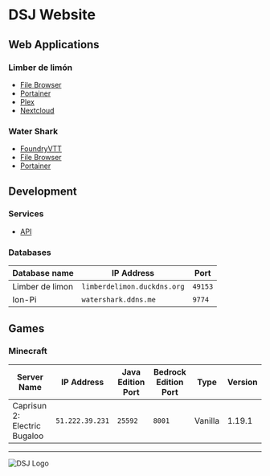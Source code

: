 # DSJ Website

## Web Applications

### Limber de limón

- [File Browser](http://limberdelimon.duckdns.org:47034/)
- [Portainer](https://limberdelimon.duckdns.org:6691/)
- [Plex](http://limberdelimon.duckdns.org:32400/web)
- [Nextcloud](http://limberdelimon.duckdns.org:16082/)

### Water Shark

- [FoundryVTT](http://watershark.ddns.me:30000/)
- [File Browser](http://watershark.ddns.me:15721/)
- [Portainer](https://watershark.ddns.me:6634/)

## Development

### Services

- [API](https://dsj-api.herokuapp.com/)

### Databases

| Database name | IP Address | Port |
|---|---|---|
| Limber de limon | `limberdelimon.duckdns.org` | `49153` |
| Ion-Pi | `watershark.ddns.me` | `9774` |

## Games

### Minecraft

| Server Name | IP Address | Java Edition Port | Bedrock Edition Port | Type | Version |
|---|---|---|---|---|---|
| Caprisun 2: Electric Bugaloo | `51.222.39.231` | `25592` | `8001` | Vanilla | 1.19.1 |

---
![DSJ Logo](https://user-images.githubusercontent.com/36280805/172962964-1d65d29f-0509-4838-83f0-d764d5fb3d91.svg)
